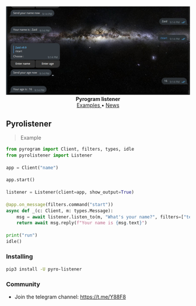 <p align="center">
    <a href="https://github.com/x72x/pyro-listener/">
        <img src="https://raw.githubusercontent.com/x72x/pyro-listener/main/assest/Screenshot%202023-09-14%20212426.png" alt="pyro-listener" width="">
    </a>
    <br>
    <b>Pyrogram listener</b>
    <br>
    <a href="https://github.com/x72x/pyro-listener/tree/main/examples">
        Examples
    </a>
    •
    <a href="https://t.me/Y88F8">
        News
    </a>
</p>

## Pyrolistener

> Example

``` python
from pyrogram import Client, filters, types, idle
from pyrolistener import Listener

app = Client("name")

app.start()

listener = Listener(client=app, show_output=True)

@app.on_message(filters.command("start"))
async def _(c: Client, m: types.Message):
    msg = await listener.listen_to(m, "What's your name?", filters=["text"])
    return await msg.reply(f"Your name is {msg.text}")

print("run")
idle()
```

### Installing

``` bash
pip3 install -U pyro-listener
```

### Community

- Join the telegram channel: https://t.me/Y88F8
